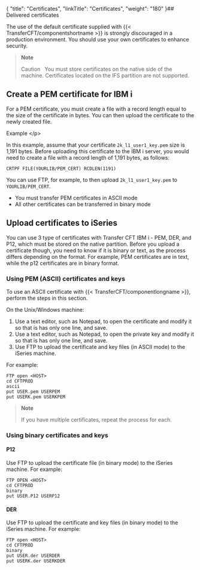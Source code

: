 {
    "title": "Certificates",
    "linkTitle": "Certificates",
    "weight": "180"
}## Delivered certificates

The use of the default certificate supplied with {{< TransferCFT/componentshortname  >}} is strongly discouraged in a production environment. You should use your own certificates to enhance security.

> **Note**
>
> Caution  
> You must store certificates on the native side of the machine. Certificates located on the IFS partition are not supported.

## Create a PEM certificate for IBM i

For a PEM certificate, you must create a file with a record length equal to the size of the certificate in bytes. You can then upload the certificate to the newly created file.

Example
&lt;/p>

In this example, assume that your certificate `2k_l1_user1_key.pem` size is 1,191 bytes. Before uploading this certificate to the IBM i server, you would need to create a file with a record length of 1,191 bytes, as follows:

```
CRTPF FILE(YOURLIB/PEM_CERT) RCDLEN(1191)
```

You can use FTP, for example, to then upload `2k_l1_user1_key.pem` to `YOURLIB/PEM_CERT`.

- You must transfer PEM certificates in ASCII mode
- All other certificates can be transferred in binary mode

## Upload certificates to iSeries

You can use 3 type of certificates with Transfer CFT IBM i - PEM, DER, and P12, which must be stored on the native partition. Before you upload a certificate though, you need to know if it is binary or text, as the process differs depending on the format. For example, PEM certificates are in text, while the p12 certificates are in binary format.

### Using PEM (ASCII) certificates and keys

To use an ASCII certificate with {{< TransferCFT/componentlongname  >}}, perform the steps in this section.

On the Unix/Windows machine:

1. Use a text editor, such as Notepad, to open the certificate and modify it so that is has only one line, and save.
1. Use a text editor, such as Notepad, to open the private key and modify it so that is has only one line, and save.
1. Use FTP to upload the certificate and key files (in ASCII mode) to the iSeries machine.

For example:

```
FTP open <HOST>
cd CFTPROD
ascii
put USER.pem USERPEM
put USERK.pem USERKPEM
```

> **Note**
>
> If you have multiple certificates, repeat the process for each.

### Using binary certificates and keys

#### P12

Use FTP to upload the certificate file (in binary mode) to the iSeries machine. For example:

```
FTP OPEN <HOST>
cd CFTPROD
binary
put USER.P12 USERP12
```

#### DER

Use FTP to upload the certificate and key files (in binary mode) to the iSeries machine. For example:

```
FTP open <HOST>
cd CFTPROD
binary
put USER.der USERDER
put USERK.der USERKDER
```
